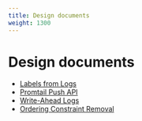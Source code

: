 ```yaml
---
title: Design documents
weight: 1300
---
```

# Design documents

- [Labels from Logs](labels/)
- [Promtail Push API](2020-02-promtail-push-api/)
- [Write-Ahead Logs](2020-09-write-ahead-log/)
- [Ordering Constraint Removal](2021-01-ordering-constraint-removal/)